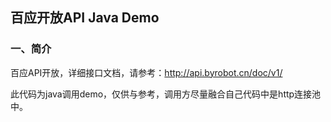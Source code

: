 ## 百应开放API Java Demo

### 一、简介
百应API开放，详细接口文档，请参考：http://api.byrobot.cn/doc/v1/

此代码为java调用demo，仅供与参考，调用方尽量融合自己代码中是http连接池中。



